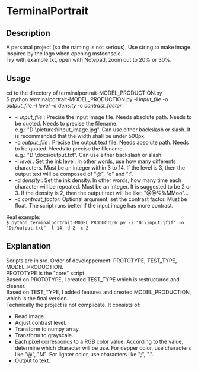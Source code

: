 # TerminalPortrait

## Description
A personal project (so the naming is not serious). Use string to make image. Inspired by the logo when opening msfconsole.  
Try with example.txt, open with Notepad, zoom out to 20% or 30%.

## Usage
cd to the directory of terminalportrait-MODEL_PRODUCTION.py  
    $ python terminalportrait-MODEL_PRODUCTION.py -i *input_file* -o *output_file* -l *level* -d *density* -c *contrast_factor*
- -i *input_file* : Precise the input image file. Needs absolute path. Needs to be quoted. Needs to precise the filename.  
e.g.: "D:\pictures\input_image.jpg". Can use either backslash or slash. It is recommanded that the width shall be under 500px.  
- -o *output_file* : Precise the output text file. Needs absolute path. Needs to be quoted. Needs to precise the filename.  
e.g.: "D:\docs\output.txt". Can use either backslash or slash.
- -l *level* : Set the ink level. In other words, use how many differents characters. Must be an integer within 3 to 14. If the level is 3, then the output text will be composed of "@", "o" and ":".
- -d *density* : Set the ink density. In other words, how many time each character will be repeated. Must be an integer. It is suggested to be 2 or 3. If the density is 2, then the output text will be like: "@@%%MMoo"...
- -c *contrast_factor*: Optional argument, set the contrast factor. Must be float. The script runs better if the input image has more contrast.  

Real example:  
    `$ python terminalportrait-MODEL_PRODUCTION.py -i "D:\input.jfif" -o "D:/output.txt" -l 14 -d 2 -c 2  `

## Explanation
Scripts are in src. Order of developpement: PROTOTYPE, TEST_TYPE, MODEL_PRODUCTION.  
PROTOTYPE is the "core" script.  
Based on PROTOTYPE, I created TEST_TYPE which is restructured and cleaner.  
Based on TEST_TYPE, I added features and created MODEL_PRODUCTION, which is the final version.  
Technically the project is not complicate. It consists of:
- Read image.  
- Adjust contrast level.
- Transform to numpy array.  
- Transform to grayscale.  
- Each pixel corresponds to a RGB color value. According to the value, determine which character will be use. For depper color, use characters like "@", "M". For lighter color, use characters like ";", ".".  
- Output to text.